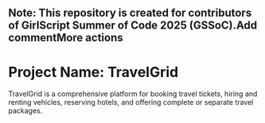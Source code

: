 Note: This repository is created for contributors of GirlScript Summer of Code 2025 (GSSoC).Add commentMore actions
---
# Project Name: TravelGrid
TravelGrid is a comprehensive platform for booking travel tickets, hiring and renting vehicles, reserving hotels, and offering complete or separate travel packages.
